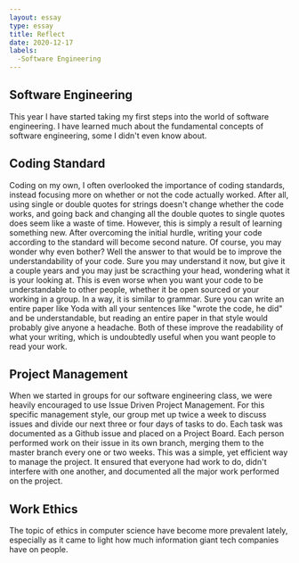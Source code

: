 ```yaml
---
layout: essay
type: essay
title: Reflect
date: 2020-12-17
labels:
  -Software Engineering
---
```


## Software Engineering
This year I have started taking my first steps into the world of software engineering. I have learned much about the fundamental concepts of software engineering, some I didn't even know about. 

## Coding Standard
Coding on my own, I often overlooked the importance of coding standards, instead focusing more on whether or not the code actually worked. After all, using single or double quotes for strings doesn't change whether the code works, and going back and changing all the double quotes to single quotes does seem like a waste of time. However, this is simply a result of learning something new. After overcoming the initial hurdle, writing your code according to the standard will become second nature. Of course, you may wonder why even bother? Well the answer to that would be to improve the understandability of your code. Sure you may understand it now, but give it a couple years and you may just be scracthing your head, wondering what it is your looking at. This is even worse when you want your code to be understandable to other people, whether it be open sourced or your working in a group. In a way, it is similar to grammar. Sure you can write an entire paper like Yoda with all your sentences like "wrote the code, he did" and be understandable, but reading an entire paper in that style would probably give anyone a headache. Both of these improve the readability of what your writing, which is undoubtedly useful when you want people to read your work. 

## Project Management
When we started in groups for our software engineering class, we were heavily encouraged to use Issue Driven Project Management. For this specific management style, our group met up twice a week to discuss issues and divide our next three or four days of tasks to do. Each task was documented as a Github issue and placed on a Project Board. Each person performed work on their issue in its own branch, merging them to the master branch every one or two weeks. This was a simple, yet efficient way to manage the project. It ensured that everyone had work to do, didn't interfere with one another, and documented all the major work performed on the project. 

## Work Ethics
The topic of ethics in computer science have become more prevalent lately, especially as it came to light how much information giant tech companies have on people. 
